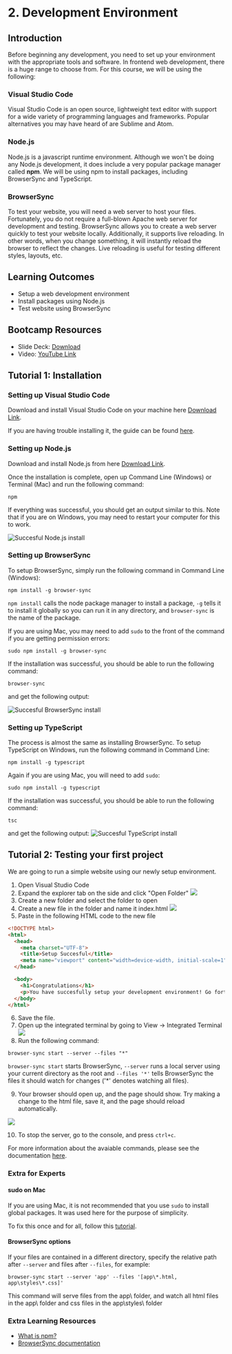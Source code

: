 # 2. Development Environment
## Introduction
Before beginning any development, you need to set up your environment with the appropriate tools and software. In frontend web development, there is a huge range to choose from. For this course, we will be using the following:

### Visual Studio Code
Visual Studio Code is an open source, lightweight text editor with support for a wide variety of programming languages and frameworks. Popular alternatives you may have heard of are Sublime and Atom.

### Node.js
Node.js is a javascript runtime environment. Although we won't be doing any Node.js development, it does include a very popular package manager called **npm**. We will be using npm to install packages, including BrowserSync and TypeScript. 

### BrowserSync
To test your website, you will need a web server to host your files. Fortunately, you do not require a full-blown Apache web server for development and testing. BrowserSync allows you to create a web server quickly to test your website locally. Additionally, it supports live reloading. In other words, when you change something, it will instantly reload the browser to reflect the changes. Live reloading is useful for testing different styles, layouts, etc. 

## Learning Outcomes
* Setup a web development environment
* Install packages using Node.js
* Test website using BrowserSync

## Bootcamp Resources
* Slide Deck: [Download](https://1drv.ms/p/s!AhUTdgNym7JMjCRPvv07X8jIGAV6)
* Video: [YouTube Link](https://www.youtube.com/watch?v=lVXLAiEiqc8)

## Tutorial 1: Installation
### Setting up Visual Studio Code
Download and install Visual Studio Code on your machine here [Download Link](https://code.visualstudio.com/).

If you are having trouble installing it, the guide can be found [here](https://code.visualstudio.com/docs/setup/setup-overview).

### Setting up Node.js
Download and install Node.js from here [Download Link](https://nodejs.org/en/download/).

Once the installation is complete, open up Command Line (Windows) or Terminal (Mac) and run the following command:

```
npm
```

If everything was successful, you should get an output similar to this. Note that if you are on Windows, you may need to restart your computer for this to work. 

![Succesful Node.js install](img/npm_command.png)

### Setting up BrowserSync
To setup BrowserSync, simply run the following command in Command Line (Windows):

```
npm install -g browser-sync
```

`npm install` calls the node package manager to install a package, `-g` tells it to install it globally so you can 
run it in any directory, and `browser-sync` is the name of the package. 

If you are using Mac, you may need to add `sudo` to the front of the command if you are getting permission errors:

```
sudo npm install -g browser-sync
```

If the installation was successful, you should be able to run the following command:

```
browser-sync
```

and get the following output:

![Succesful BrowserSync install](img/browser_sync.png)

### Setting up TypeScript
The process is almost the same as installing BrowserSync.
To setup TypeScript on Windows, run the following command in Command Line:

```
npm install -g typescript
```

Again if you are using Mac, you will need to add `sudo`:

```
sudo npm install -g typescript
```

If the installation was successful, you should be able to run the following command:

```
tsc
```


and get the following output:
![Succesful TypeScript install](img/tsc.png)

## Tutorial 2: Testing your first project
We are going to run a simple website using our newly setup environment. 

1. Open Visual Studio Code
2. Expand the explorer tab on the side and click "Open Folder"
![](img/vsc_1.png)
3. Create a new folder and select the folder to open
4. Create a new file in the folder and name it index.html
![](img/vsc_2.png)
5. Paste in the following HTML code to the new file

```html
<!DOCTYPE html>
<html>
  <head>
    <meta charset="UTF-8">
    <title>Setup Succesful</title>
    <meta name="viewport" content="width=device-width, initial-scale=1">
  </head>

  <body>
    <h1>Congratulations</h1>
    <p>You have succesfully setup your development environment! Go forth and build.</p>
  </body>
</html>
```

6. Save the file. 
7. Open up the integrated terminal by going to View -> Integrated Terminal
![](img/vsc_3.png)
8. Run the following command:
```
browser-sync start --server --files "*"
```

`browser-sync start` starts BrowserSync, `--server` runs a local server using your current directory as the root and `--files '*'` tells BrowserSync the files it should watch for changes ('*' denotes watching all files). 

9. Your browser should open up, and the page should show. Try making a change to the html file, save it, and the page should reload automatically. 

![](img/vsc_4.png)

10. To stop the server, go to the console, and press `ctrl+c`.

For more information about the avaiable commands, please see the documentation [here](https://www.browsersync.io/docs/command-line).


### Extra for Experts
#### sudo on Mac
If you are using Mac, it is not recommended that you use `sudo` to install global packages. It was used here for the purpose of simplicity.

To fix this once and for all, follow this [tutorial](https://docs.npmjs.com/getting-started/fixing-npm-permissions).

#### BrowserSync options
If your files are contained in a different directory, specify the relative path after `--server` and files after `--files`, for example:
```
browser-sync start --server 'app' --files '[app\*.html, app\styles\*.css]'
```
This command will serve files from the app\ folder, and watch all html files in the app\ folder and css files in the app\styles\ folder
### Extra Learning Resources
* [What is npm?](https://docs.npmjs.com/getting-started/what-is-npm)
* [BrowserSync documentation](https://www.browsersync.io/docs/command-line)